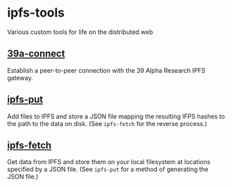 # ipfs-tools

Various custom tools for life on the distributed web

## [39a-connect](https://github.com/39alpha/ipfs-tools/tree/main/39a-connect)

Establish a peer-to-peer connection with the 39 Alpha Research IPFS gateway.

## [ipfs-put](https://github.com/39alpha/ipfs-tools/tree/main/ipfs-put)

Add files to IPFS and store a JSON file mapping the resulting IFPS hashes to the path to the data on
disk. (See `ipfs-fetch` for the reverse process.)

## [ipfs-fetch](https://github.com/39alpha/ipfs-tools/tree/main/ipfs-fetch)

Get data from IPFS and store them on your local filesystem at locations specified by a JSON file.
(See `ipfs-put` for a method of generating the JSON file.)
